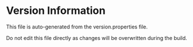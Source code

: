 # Version Information

This file is auto-generated from the version.properties file.


Do not edit this file directly as changes will be overwritten during the build.
